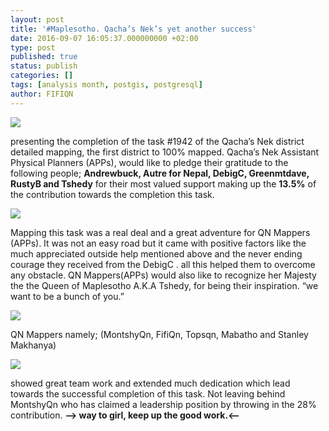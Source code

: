 ```yaml
---
layout: post
title: '#Maplesotho. Qacha’s Nek’s yet another success'
date: 2016-09-07 16:05:37.000000000 +02:00
type: post
published: true
status: publish
categories: []
tags: [analysis month, postgis, postgresql]
author: FIFIQN
---
```


![](https://maplesotho.files.wordpress.com/2016/09/img_20160905_191456.jpg?w=1352)

presenting the completion of the task #1942 of the Qacha’s Nek district detailed mapping, the first district to 100% mapped. Qacha’s Nek Assistant Physical Planners (APPs), would like to pledge their gratitude to the following people;  **Andrewbuck, Autre for Nepal, DebigC, Greenmtdave, RustyB and Tshedy**  for their most valued support making up the **13.5%** of the contribution towards the completion this task.

![](https://maplesotho.files.wordpress.com/2016/09/img-20160906-wa0001.jpg?w=676)

Mapping this task was a real deal and a great adventure for QN Mappers (APPs). It was not an easy road but it came with positive factors like the much appreciated outside help mentioned above and the  never ending courage they received from the DebigC . all this helped them to overcome any obstacle. QN Mappers(APPs) would also like to recognize her Majesty the the Queen of Maplesotho A.K.A Tshedy,  for being their inspiration. “we want to be a bunch of you.”

![](https://maplesotho.files.wordpress.com/2016/09/img-20160906-wa0000.jpg?w=1352)

QN Mappers namely; (MontshyQn, FifiQn, Topsqn, Mabatho and Stanley Makhanya)

![](https://maplesotho.files.wordpress.com/2016/09/img-20160907-wa00051.jpg?w=676)

showed great team work and extended much dedication which lead towards the successful completion of this task. Not leaving behind MontshyQn who has claimed a leadership position by throwing in the  28% contribution. **—> way to girl, keep up the good work.<—**
